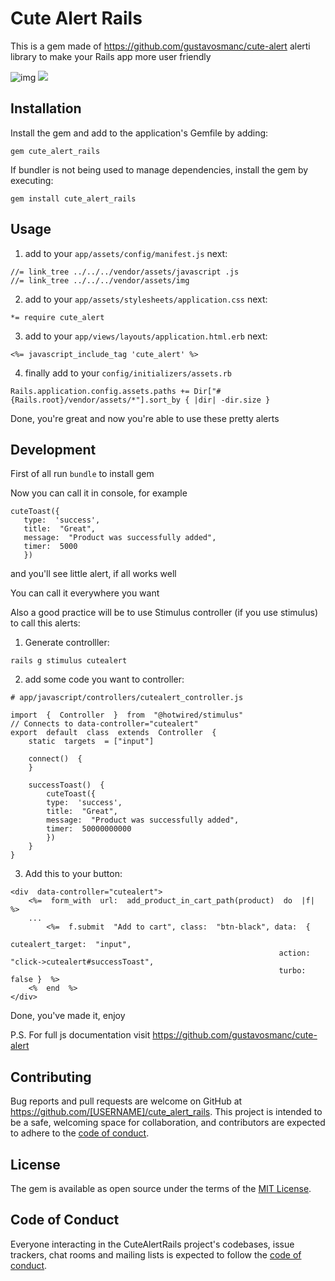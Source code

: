 
# Cute Alert Rails

  This is a gem made of https://github.com/gustavosmanc/cute-alert alertі library to make your Rails app more user friendly


![img](https://camo.githubusercontent.com/ddf94f7a9a24b022af797e104f8bad56f03c8e3af7a48d427095140fdc47c4fb/68747470733a2f2f692e696d6775722e636f6d2f66754b62346c472e706e67)
![](https://camo.githubusercontent.com/4dcdd0cc23db2d168ecd443733b4cef0c4cdd871d3a4ef9a604396a5f71620d0/68747470733a2f2f6d656469612e67697068792e636f6d2f6d656469612f66776e4d4e726b574c73315472784b3661622f67697068792e676966)
  

## Installation

Install the gem and add to the application's Gemfile by adding:

  

```gem cute_alert_rails```

  

If bundler is not being used to manage dependencies, install the gem by executing:

  

```gem install cute_alert_rails```

  

## Usage

  

1. add to your ```app/assets/config/manifest.js``` next:
```
//= link_tree ../../../vendor/assets/javascript .js
//= link_tree ../../../vendor/assets/img
```


2. add to your ```app/assets/stylesheets/application.css``` next:
```
*= require cute_alert
```

3. add to your ```app/views/layouts/application.html.erb``` next:
```
<%= javascript_include_tag 'cute_alert' %>
```

4.  finally add to your ```config/initializers/assets.rb```
```
Rails.application.config.assets.paths += Dir["#{Rails.root}/vendor/assets/*"].sort_by { |dir| -dir.size }
```

  Done, you're great and now you're able to use these pretty alerts

## Development

First of all run ```bundle``` to install gem

Now you can call it in console, for example
 ```
cuteToast({
	type:  'success', 
	title:  "Great",
	message:  "Product was successfully added",
	timer:  5000
	})
```

and you'll see little alert, if all works well

You can call it everywhere you want

Also a good practice will be to use Stimulus controller (if you use stimulus) to call this alerts:
1. Generate controlller:
```
rails g stimulus cutealert
```
2. add some code you want to controller:
```
# app/javascript/controllers/cutealert_controller.js

import  {  Controller  }  from  "@hotwired/stimulus"
// Connects to data-controller="cutealert"
export  default  class  extends  Controller  {
	static  targets  = ["input"]

	connect()  {
	}

	successToast()  {
		cuteToast({
		type:  'success',
		title:  "Great",
		message:  "Product was successfully added",
		timer:  50000000000
		})
	}
}
``` 
3. Add this to your button:
```
<div  data-controller="cutealert">
	<%=  form_with  url:  add_product_in_cart_path(product)  do  |f|  %>
	...
		<%=  f.submit  "Add to cart", class:  "btn-black", data:  {
                                                            cutealert_target:  "input",
                                                            action:  "click->cutealert#successToast",
                                                            turbo:  false }  %>
	<%  end  %>
</div>
```

Done, you've made it, enjoy

P.S. For full js documentation visit https://github.com/gustavosmanc/cute-alert 
  

## Contributing

  

Bug reports and pull requests are welcome on GitHub at https://github.com/[USERNAME]/cute_alert_rails. This project is intended to be a safe, welcoming space for collaboration, and contributors are expected to adhere to the [code of conduct](https://github.com/[USERNAME]/cute_alert_rails/blob/master/CODE_OF_CONDUCT.md).

  

## License

  

The gem is available as open source under the terms of the [MIT License](https://opensource.org/licenses/MIT).

  

## Code of Conduct

  

Everyone interacting in the CuteAlertRails project's codebases, issue trackers, chat rooms and mailing lists is expected to follow the [code of conduct](https://github.com/[USERNAME]/cute_alert_rails/blob/master/CODE_OF_CONDUCT.md).
